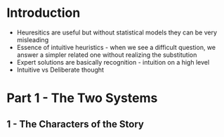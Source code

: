 
# Introduction

-   Heuresitics are useful but without statistical models they can be very misleading
-   Essence of intuitive heuristics - when we see a difficult question, we answer a simpler related one without realizing the substitution
-   Expert solutions are basically recognition - intuition on a high level
-   Intuitive vs Deliberate thought

# Part 1 - The Two Systems

## 1 - The Characters of the Story
